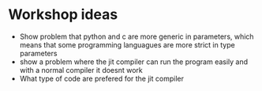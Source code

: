 # Workshop ideas

* Show problem that python and c are more generic in parameters, which means that some programming languagues are more strict in type parameters
* show a problem where the jit compiler can run the program easily and with a normal compiler it doesnt work
* What type of code are prefered for the jit compiler